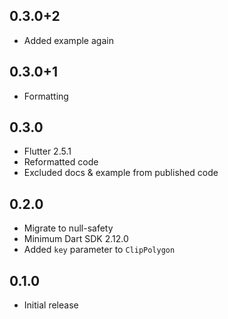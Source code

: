 ## 0.3.0+2

* Added example again

## 0.3.0+1

* Formatting

## 0.3.0

* Flutter 2.5.1
* Reformatted code
* Excluded docs & example from published  code

## 0.2.0

* Migrate to null-safety
* Minimum Dart SDK 2.12.0
* Added `key` parameter to `ClipPolygon`

## 0.1.0

* Initial release
